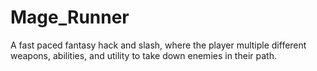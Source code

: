 # Mage_Runner

A fast paced fantasy hack and slash, where the player multiple different weapons, abilities, and utility to take down enemies in their path.
